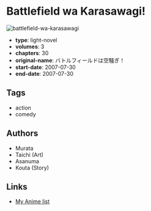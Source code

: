 # Battlefield wa Karasawagi!

![battlefield-wa-karasawagi](https://cdn.myanimelist.net/images/manga/3/162142.jpg)

-   **type**: light-novel
-   **volumes**: 3
-   **chapters**: 30
-   **original-name**: バトルフィールドは空騒ぎ！
-   **start-date**: 2007-07-30
-   **end-date**: 2007-07-30

## Tags

-   action
-   comedy

## Authors

-   Murata
-   Taichi (Art)
-   Asanuma
-   Kouta (Story)

## Links

-   [My Anime list](https://myanimelist.net/manga/92267/Battlefield_wa_Karasawagi)
